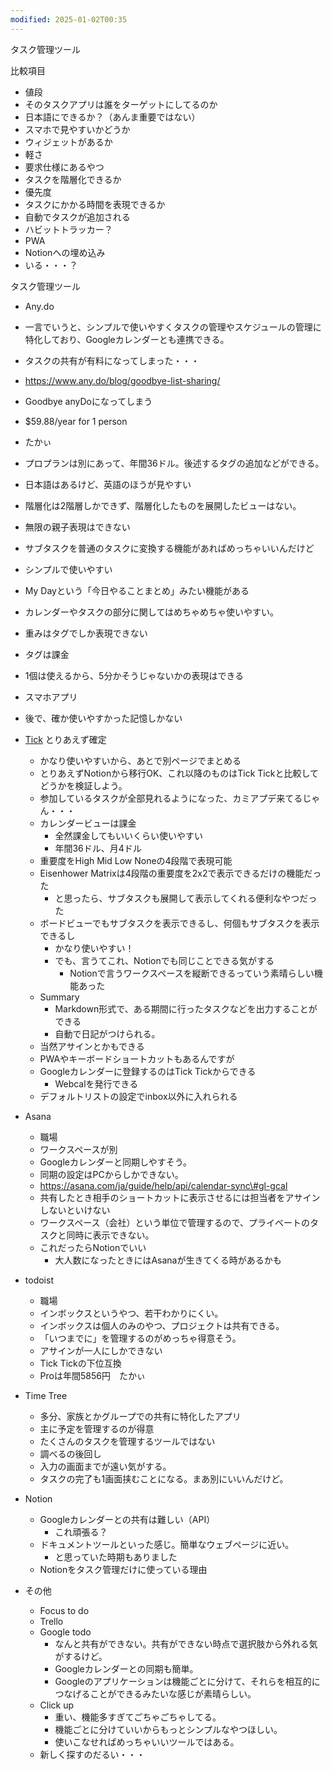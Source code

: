```yaml
---
modified: 2025-01-02T00:35
---
```

  

タスク管理ツール

比較項目

- 値段  
- そのタスクアプリは誰をターゲットにしてるのか  
- 日本語にできるか？（あんま重要ではない）  
- スマホで見やすいかどうか  
- ウィジェットがあるか  
- 軽さ  
- 要求仕様にあるやつ  
- タスクを階層化できるか  
- 優先度  
- タスクにかかる時間を表現できるか  
- 自動でタスクが追加される  
- ハビットトラッカー？  
- PWA  
- Notionへの埋め込み  
- いる・・・？  

タスク管理ツール

- Any.do  
- 一言でいうと、シンプルで使いやすくタスクの管理やスケジュールの管理に特化しており、Googleカレンダーとも連携できる。  
- タスクの共有が有料になってしまった・・・  
- https://www.any.do/blog/goodbye-list-sharing/  
- Goodbye anyDoになってしまう  
- $59.88/year for 1 person  
- たかぃ  
- プロプランは別にあって、年間36ドル。後述するタグの追加などができる。  
- 日本語はあるけど、英語のほうが見やすい  
- 階層化は2階層しかできず、階層化したものを展開したビューはない。  
- 無限の親子表現はできない  
- サブタスクを普通のタスクに変換する機能があればめっちゃいいんだけど  
- シンプルで使いやすい  
- My Dayという「今日やることまとめ」みたい機能がある  
- カレンダーやタスクの部分に関してはめちゃめちゃ使いやすい。  
- 重みはタグでしか表現できない  
- タグは課金  
- 1個は使えるから、5分かそうじゃないかの表現はできる  
- スマホアプリ  
- 後で、確か使いやすかった記憶しかない  

- [Tick](https://www.notion.soTick) とりあえず確定
    - かなり使いやすいから、あとで別ページでまとめる
    - とりあえずNotionから移行OK、これ以降のものはTick Tickと比較してどうかを検証しよう。
    - 参加しているタスクが全部見れるようになった、カミアプデ来てるじゃん・・・
    - カレンダービューは課金
        - 全然課金してもいいくらい使いやすい
        - 年間36ドル、月4ドル
    - 重要度をHigh Mid Low Noneの4段階で表現可能
    - Eisenhower Matrixは4段階の重要度を2x2で表示できるだけの機能だった
        - と思ったら、サブタスクも展開して表示してくれる便利なやつだった
    - ボードビューでもサブタスクを表示できるし、何個もサブタスクを表示できるし
        - かなり使いやすい！
        - でも、言うてこれ、Notionでも同じことできる気がする
            - Notionで言うワークスペースを縦断できるっていう素晴らしい機能あった
    - Summary
        - Markdown形式で、ある期間に行ったタスクなどを出力することができる
        - 自動で日記がつけられる。
    - 当然アサインとかもできる
    - PWAやキーボードショートカットもあるんですが
    - Googleカレンダーに登録するのはTick Tickからできる
        - Webcalを発行できる
    - デフォルトリストの設定でinbox以外に入れられる
- Asana
    - 職場
    - ワークスペースが別
    - Googleカレンダーと同期しやすそう。
    - 同期の設定はPCからしかできない。
    - https://asana.com/ja/guide/help/api/calendar-sync\#gl-gcal
    - 共有したとき相手のショートカットに表示させるには担当者をアサインしないといけない
    - ワークスペース（会社）という単位で管理するので、プライベートのタスクと同時に表示できない。
    - これだったらNotionでいい
        - 大人数になったときにはAsanaが生きてくる時があるかも
- todoist
    - 職場
    - インボックスというやつ、若干わかりにくい。
    - インボックスは個人のみのやつ、プロジェクトは共有できる。
    - 「いつまでに」を管理するのがめっちゃ得意そう。
    - アサインが一人にしかできない
    - Tick Tickの下位互換
    - Proは年間5856円　たかぃ
- Time Tree
    - 多分、家族とかグループでの共有に特化したアプリ
    - 主に予定を管理するのが得意
    - たくさんのタスクを管理するツールではない
    - 調べるの後回し
    - 入力の画面までが遠い気がする。
    - タスクの完了も1画面挟むことになる。まあ別にいいんだけど。
- Notion
    - Googleカレンダーとの共有は難しい（API）
        - これ頑張る？
    - ドキュメントツールといった感じ。簡単なウェブページに近い。
        - と思っていた時期もありました
    - Notionをタスク管理だけに使っている理由
- その他
    - Focus to do
    - Trello
    - Google todo
        - なんと共有ができない。共有ができない時点で選択肢から外れる気がするけど。
        - Googleカレンダーとの同期も簡単。
        - Googleのアプリケーションは機能ごとに分けて、それらを相互的につなげることができるみたいな感じが素晴らしい。
    - Click up
        - 重い、機能多すぎてごちゃごちゃしてる。
        - 機能ごとに分けていいからもっとシンプルなやつほしい。
        - 使いこなせればめっちゃいいツールではある。
    - 新しく探すのだるい・・・